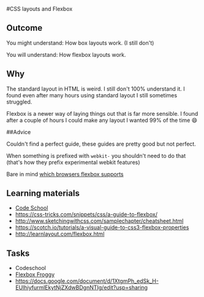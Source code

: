#CSS layouts and Flexbox

## Outcome

You might understand: How box layouts work. (I still don't)

You will understand: How flexbox layouts work.

## Why

The standard layout in HTML is weird. I still don't 100% understand it. I found even after many hours using standard layout I still sometimes struggled.

Flexbox is a newer way of laying things out that is far more sensible. I found after a couple of hours I could make any layout I wanted 99% of the time :smile:

##Advice

Couldn't find a perfect guide, these guides are pretty good but not perfect.

When something is prefixed with `webkit-` you shouldn't need to do that (that's how they prefix experimental webkit features)

Bare in mind [which browsers flexbox supports](http://caniuse.com/#feat=flexbox)

## Learning materials
* [Code School](https://www.codeschool.com/courses/cracking-the-case-with-flexbox)
* https://css-tricks.com/snippets/css/a-guide-to-flexbox/
* http://www.sketchingwithcss.com/samplechapter/cheatsheet.html
* https://scotch.io/tutorials/a-visual-guide-to-css3-flexbox-properties
* http://learnlayout.com/flexbox.html

## Tasks

* Codeschool
* [Flexbox Froggy](http://flexboxfroggy.com/)
* https://docs.google.com/document/d/1XtgmPh_edSk_H-EUlhiyfurmlEkytNjZXdwBDgnNTIg/edit?usp=sharing

